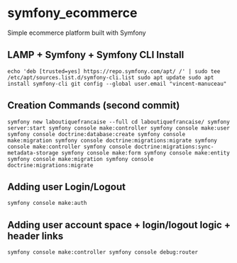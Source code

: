 # symfony_ecommerce
Simple ecommerce platform built with Symfony

## LAMP + Symfony + Symfony CLI Install
``echo 'deb [trusted=yes] https://repo.symfony.com/apt/ /' | sudo tee /etc/apt/sources.list.d/symfony-cli.list
sudo apt update
sudo apt install symfony-cli
git config --global user.email "vincent-manuceau"``

## Creation Commands (second commit)
``symfony new laboutiquefrancaise --full
cd laboutiquefrancaise/
symfony server:start
symfony console make:controller
symfony console make:user
symfony console doctrine:database:create
symfony console make:migration
symfony console doctrine:migrations:migrate
symfony console make:controller
symfony console doctrine:migrations:sync-metadata-storage
symfony console make:form
symfony console make:entity
symfony console make:migration
symfony console doctrine:migrations:migrate
``

## Adding user Login/Logout
``symfony console make:auth``

## Adding user account space + login/logout logic + header links
``symfony console make:controller
symfony console debug:router``
